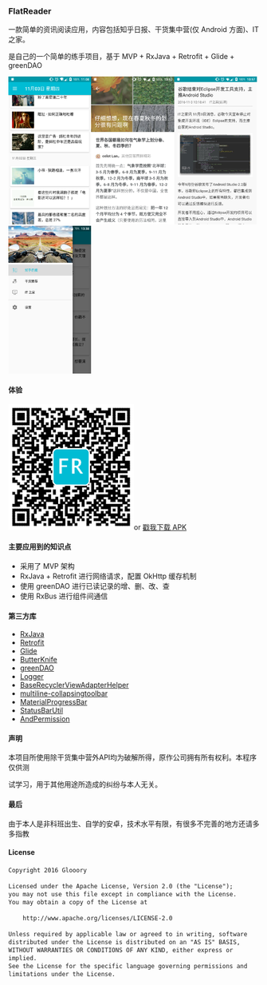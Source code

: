 ### FlatReader

一款简单的资讯阅读应用，内容包括知乎日报、干货集中营(仅 Android 方面)、IT之家。  

是自己的一个简单的练手项目，基于 MVP + RxJava + Retrofit + Glide + greenDAO 

<img src="/screenshot/zhihuribao.png" width = "33%" /><img src="/screenshot/zhihuribao_detail.png" width = "33%" /><img src="/screenshot/ithome_detail.png" width = "33%" /><img src="/screenshot/menu.png" width = "33%" />

#### 体验

<img src="/screenshot/flatreader.png" width = "50%" />or [戳我下载 APK ](http://glooory.com/releases/FlatReader/flatreader_1.0.1_universal.apk)

#### 主要应用到的知识点

- 采用了 MVP 架构
- RxJava + Retrofit 进行网络请求，配置 OkHttp 缓存机制
- 使用 greenDAO 进行已读记录的增、删、改、查
- 使用 RxBus 进行组件间通信

#### 第三方库

- [RxJava](https://github.com/ReactiveX/RxJava)
- [Retrofit](https://github.com/square/retrofit)
- [Glide](https://github.com/bumptech/glide)
- [ButterKnife](https://github.com/JakeWharton/butterknife)
- [greenDAO](https://github.com/greenrobot/greenDAO/)
- [Logger](https://github.com/orhanobut/logger)
- [BaseRecyclerViewAdapterHelper](https://github.com/CymChad/BaseRecyclerViewAdapterHelper)
- [multiline-collapsingtoolbar](https://github.com/opacapp/multiline-collapsingtoolbar)
- [MaterialProgressBar](https://github.com/DreaminginCodeZH/MaterialProgressBar)
- [StatusBarUtil](https://github.com/laobie/StatusBarUtil)
- [AndPermission](https://github.com/yanzhenjie/AndPermission)

#### 声明

本项目所使用除干货集中营外API均为破解所得，原作公司拥有所有权利。本程序仅供测

试学习，用于其他用途所造成的纠纷与本人无关。

#### 最后

由于本人是非科班出生、自学的安卓，技术水平有限，有很多不完善的地方还请多多指教

#### License

```
Copyright 2016 Glooory

Licensed under the Apache License, Version 2.0 (the "License");
you may not use this file except in compliance with the License.
You may obtain a copy of the License at

    http://www.apache.org/licenses/LICENSE-2.0

Unless required by applicable law or agreed to in writing, software
distributed under the License is distributed on an "AS IS" BASIS,
WITHOUT WARRANTIES OR CONDITIONS OF ANY KIND, either express or implied.
See the License for the specific language governing permissions and
limitations under the License.
```





